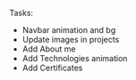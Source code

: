Tasks:

- Navbar animation and bg
- Update images in projects
- Add About me
- Add Technologies animation
- Add Certificates

